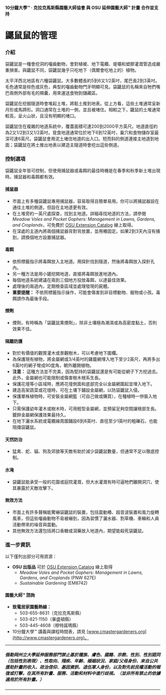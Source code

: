 #### 10分鐘大學™ · 克拉克馬斯縣園藝大師協會 與 OSU 延伸園藝大師™ 計畫 合作並支持

# 鼴鼠鼠的管理

### 介紹

袋鼴鼠是一種會挖洞的囓齒動物，會對植被、地下電纜、堤壩和塑膠灌溉管造成嚴重損害。與鼴鼠不同，袋鼴鼠幾乎只吃地下（偶爾會吃地上的）植物。

太平洋西北地區有六種袋鼴鼠。大多數體長約5到6又1/2英吋，尾巴長2到3英吋。毛色通常是棕色或灰色，典型的囓齒動物門牙明顯可見。袋鼴鼠的名稱來自牠們嘴巴兩側外部有毛的頰囊，用來運送食物到儲藏區。

袋鼴鼠在挖掘隧道時會堆起土堆，將鬆土推到地表。從上方看，這些土堆通常呈新月形或馬蹄形。洞口通常在土堆的一側，並且被堵住。相較之下，鼴鼠的土堆通常較高，呈火山狀，且沒有明顯的堵口。

袋鼴鼠住在複雜的地道系統中，覆蓋面積可達200到2000平方英尺。地道直徑約為2又1/2到3又1/2英吋。覓食地道通常位於地下6到12英吋，巢穴和食物儲存室最深可達6英尺。袋鼴鼠會用泥土堵住地道的出入口。短而斜的側道連接主地道到地面；袋鼴鼠在將土推出地表以建造主隧道時會挖出這些側道。

### 控制選項

袋鼴鼠全年皆可控制，但使用捕鼠器或毒餌的最佳時機是在春季和秋季新土堆出現時。捕鼠器和毒餌都有效。

#### 捕鼠器

- 市面上有多種袋鼴鼠專用捕鼠器，容易取得且簡單易用。你可以將捕鼠器設在通往土堆的側道，但設在主地道更有效。
- 在土堆旁約一英尺處探查，找到主地道。詳細尋找地道的方法，請參閱 *Meadow Voles and Pocket Gophers: Management in Lawns, Gardens, and Croplands*，可免費於 [OSU Extension Catalog](http://extension.oregonstate.edu/catalog) 線上取得。
- 在深處的主道內將兩個捕鼠器背對背放置，並用樁固定。如果2到3天內沒有捕到，請換個地方設置捕鼠器。

#### 毒餌

- 依照標籤指示將毒餌放入主地道。用探針找到隧道，然後將毒餌放入探針孔內。
- 另一種方法是用小鏟挖開地道，直接將毒餌放進地道內。
- 每個地道系統建議在兩到三個地方投放毒餌，以達最佳效果。
- 處理後的兩週內，定期檢查區域並處理發現的屍體。
- **重要提醒：** 不依照標籤指示操作，可能會傷害到非目標動物、寵物或小孩。毒餌請作為最後手段。

#### 煙劑

- 煙劑，有時稱為「袋鼴鼠熏煙劑」，除非土壤極為潮濕或為高密度黏土，否則效果不佳。

#### 隔離防護

- 對於有價值的觀賞灌木或景觀樹木，可以考慮地下圍欄。
- 為保護現有植物，將金屬網或3/4英吋的雞籠網埋入地下至少2英尺，再將多出6英吋的網子彎成90度角，朝外離開植物。
- **注意：** 這種方法並不完美，因為堅持的袋鼴鼠還是有可能從網子下方挖過去。此外，金屬網也可能限制或傷害樹木根系生長。
- 保護花壇等小區域時，應將花壇側面和底部完全以金屬網圍起並埋入地下。
- 建造高架蔬菜或花壇時，可在土壤下鋪設金屬網，以防袋鼴鼠入侵。
- 保護單株植物時，可安裝金屬網籃（可自己做或購買），在種植時一併裝入地下。
- 只需保護幼年灌木或樹木時，可用輕型金屬網，並預留足夠空間讓根部生長。鍍鋅金屬網保護效果最持久。
- 在地下灑水系統或電纜線周圍鋪設6到8英吋、直徑至少1英吋的粗礫石，也能阻擋袋鼴鼠。

#### 天然防治

- 猛禽、蛇、貓、狗及郊狼等天敵有助於減少袋鼴鼠數量，但通常不足以徹底控制。

#### 水淹

- 袋鼴鼠能承受一般的花園或庭院灌溉，但大水灌溉有時可逼牠們離開洞穴，使其暴露於天敵攻擊下。

#### 無效方法

- 市面上有許多聲稱能驚嚇袋鼴鼠的裝置，包括震動樁、超音波裝置和風力旋轉風車，但這些囓齒動物不易被嚇到，因為習慣了灑水器、割草機、車輛和人員活動帶來的噪音與震動。
- 其他無效方法還包括將口香糖或瀉藥放入地道內，期望能殺死袋鼴鼠。

### 進一步資訊

以下僅列出部分可用資源：

- **OSU 出版品** 可於 [OSU Extension Catalog](https://catalog.extension.oregonstate.edu/) 線上取得
  - *Meadow Voles and Pocket Gophers: Management in Lawns, Gardens, and Croplands* (PNW 627E)
  - *Sustainable Gardening* (EM8742)

#### 園藝大師™ 諮詢

- **致電居家園藝熱線：**
  - 503-655-8631（克拉克馬斯縣）
  - 503-821-1150（華盛頓縣）
  - 503-445-4608（穆特諾瑪縣）
- 10分鐘大學™ 講義與課程時間表，請見 [www.cmastergardeners.org](http://www.cmastergardeners.org)。

---

##### 俄勒岡州立大學延伸服務部門禁止基於種族、膚色、國籍、宗教、性別、性別認同（包括性別表現）、性取向、殘疾、年齡、婚姻狀況、家庭/父母身份、來自公共援助計畫的收入、政治信仰、基因資訊、退伍軍人身份，以及對先前民權活動的報復或打擊，在其所有計畫、服務、活動和材料中進行歧視。（並非所有禁止的依據適用於所有計畫。）
---